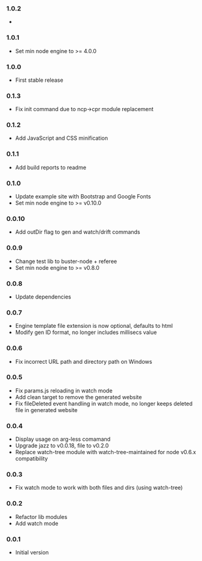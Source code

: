 ### 1.0.2
*

### 1.0.1
* Set min node engine to >= 4.0.0

### 1.0.0
* First stable release

### 0.1.3
* Fix init command due to ncp->cpr module replacement

### 0.1.2
* Add JavaScript and CSS minification

### 0.1.1
* Add build reports to readme

### 0.1.0
* Update example site with Bootstrap and Google Fonts
* Set min node engine to >= v0.10.0

### 0.0.10
* Add outDir flag to gen and watch/drift commands

### 0.0.9
* Change test lib to buster-node + referee
* Set min node engine to >= v0.8.0

### 0.0.8
* Update dependencies

### 0.0.7
* Engine template file extension is now optional, defaults to html
* Modify gen ID format, no longer includes millisecs value

### 0.0.6
* Fix incorrect URL path and directory path on Windows

### 0.0.5
* Fix params.js reloading in watch mode
* Add clean target to remove the generated website
* Fix fileDeleted event handling in watch mode, no longer keeps deleted file in generated website

### 0.0.4 
* Display usage on arg-less comamand
* Upgrade jazz to v0.0.18, file to v0.2.0
* Replace watch-tree module with watch-tree-maintained for node v0.6.x compatibility

### 0.0.3
* Fix watch mode to work with both files and dirs (using watch-tree)

### 0.0.2
* Refactor lib modules
* Add watch mode

### 0.0.1
* Initial version
